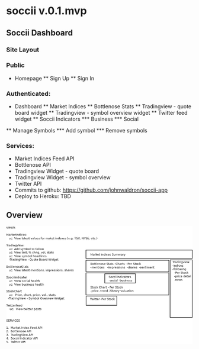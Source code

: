 # soccii v.0.1.mvp

## Soccii Dashboard

### Site Layout

### Public
* Homepage
** Sign Up
** Sign In

### Authenticated:
* Dashboard
** Market Indices
** Bottlenose Stats
** Tradingview - quote board widget
** Tradingview - symbol overview widget
** Twitter feed widget
** Soccii Indicators
*** Business
*** Social

** Manage Symbols
*** Add symbol
*** Remove symbols

### Services:

* Market Indices Feed API
* Bottlenose API
* Tradingview Widget - quote board
* Tradingview Widget - symbol overview
* Twitter API
* Commits to github: https://github.com/johnwaldron/soccii-app
* Deploy to Heroku: TBD

## Overview

![ScreenShot](docs/dev/soccii.png)
